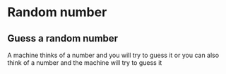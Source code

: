 # Random number
## Guess a random number
A machine thinks of a number and you will try to guess it or you can also think of a number and the machine will try to guess it
